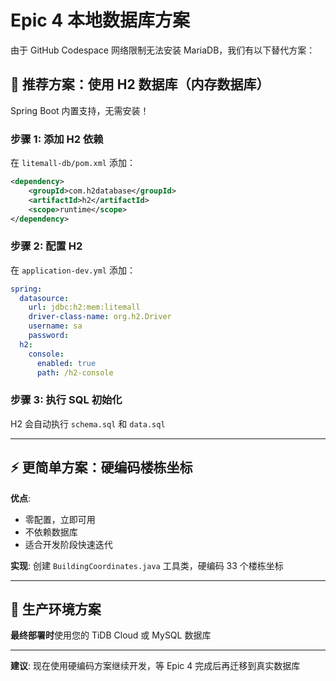 # Epic 4 本地数据库方案

由于 GitHub Codespace 网络限制无法安装 MariaDB，我们有以下替代方案：

## 🎯 推荐方案：使用 H2 数据库（内存数据库）

Spring Boot 内置支持，无需安装！

### 步骤 1: 添加 H2 依赖

在 `litemall-db/pom.xml` 添加：
```xml
<dependency>
    <groupId>com.h2database</groupId>
    <artifactId>h2</artifactId>
    <scope>runtime</scope>
</dependency>
```

### 步骤 2: 配置 H2

在 `application-dev.yml` 添加：
```yaml
spring:
  datasource:
    url: jdbc:h2:mem:litemall
    driver-class-name: org.h2.Driver
    username: sa
    password:
  h2:
    console:
      enabled: true
      path: /h2-console
```

### 步骤 3: 执行 SQL 初始化

H2 会自动执行 `schema.sql` 和 `data.sql`

---

## ⚡ 更简单方案：硬编码楼栋坐标

**优点**: 
- 零配置，立即可用
- 不依赖数据库
- 适合开发阶段快速迭代

**实现**: 
创建 `BuildingCoordinates.java` 工具类，硬编码 33 个楼栋坐标

---

## 🔄 生产环境方案

**最终部署时**使用您的 TiDB Cloud 或 MySQL 数据库

---

**建议**: 现在使用硬编码方案继续开发，等 Epic 4 完成后再迁移到真实数据库

